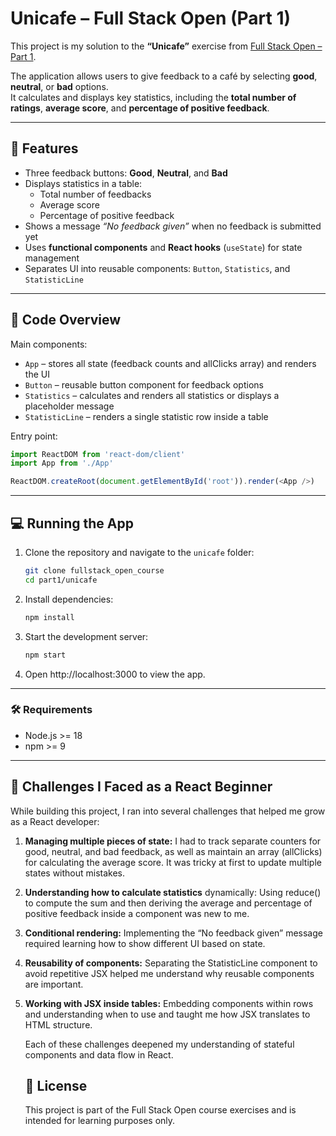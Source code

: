 # Unicafe – Full Stack Open (Part 1)

This project is my solution to the **“Unicafe”** exercise from [Full Stack Open – Part 1](https://fullstackopen.com/en/part1).

The application allows users to give feedback to a café by selecting **good**, **neutral**, or **bad** options.  
It calculates and displays key statistics, including the **total number of ratings**, **average score**, and **percentage of positive feedback**.

---

## 🚀 Features
- Three feedback buttons: **Good**, **Neutral**, and **Bad**
- Displays statistics in a table:
  - Total number of feedbacks
  - Average score
  - Percentage of positive feedback
- Shows a message *“No feedback given”* when no feedback is submitted yet
- Uses **functional components** and **React hooks** (`useState`) for state management
- Separates UI into reusable components: `Button`, `Statistics`, and `StatisticLine`

---

## 📝 Code Overview
Main components:
- `App` – stores all state (feedback counts and allClicks array) and renders the UI
- `Button` – reusable button component for feedback options
- `Statistics` – calculates and renders all statistics or displays a placeholder message
- `StatisticLine` – renders a single statistic row inside a table

Entry point:
```javascript
import ReactDOM from 'react-dom/client'
import App from './App'

ReactDOM.createRoot(document.getElementById('root')).render(<App />)
```
---
## 💻 Running the App
 1. Clone the repository and navigate to the `unicafe` folder:
	```bash
	git clone fullstack_open_course
	cd part1/unicafe
	```
2. Install dependencies:
	```bash
	npm install
	````
3. Start the development server:
	```bash
	npm start
	````
4. Open http://localhost:3000 to view the app.

---
### 🛠️ Requirements
- Node.js >= 18
- npm >= 9

---
## 🌱 Challenges I Faced as a React Beginner
While building this project, I ran into several challenges that helped me grow as a React developer:

1. **Managing multiple pieces of state:**
I had to track separate counters for good, neutral, and bad feedback, as well as maintain an array (allClicks) for calculating the average score.
It was tricky at first to update multiple states without mistakes.

2. **Understanding how to calculate statistics** dynamically:
Using reduce() to compute the sum and then deriving the average and percentage of positive feedback inside a component was new to me.

3. **Conditional rendering:**
Implementing the “No feedback given” message required learning how to show different UI based on state.

4. **Reusability of components:**
Separating the StatisticLine component to avoid repetitive JSX helped me understand why reusable components are important.

5. **Working with JSX inside tables:**
Embedding components within <table> rows and understanding when to use <tbody> and <tr> taught me how JSX translates to HTML structure.

Each of these challenges deepened my understanding of stateful components and data flow in React.

## 📜 License

This project is part of the Full Stack Open course exercises and is intended for learning purposes only.